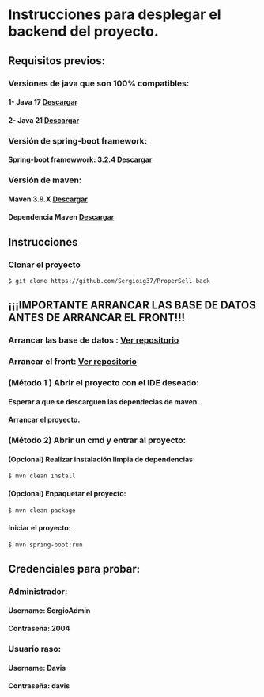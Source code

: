 # Instrucciones para desplegar el backend del proyecto.

## Requisitos previos:
### Versiones de java que son 100% compatibles:

#### 1- Java 17  [Descargar](https://www.oracle.com/java/technologies/javase/jdk17-archive-downloads.html)

#### 2- Java 21 [Descargar](https://www.oracle.com/java/technologies/javase/jdk21-archive-downloads.html)

### Versión de spring-boot framework:

#### Spring-boot framewwork: 3.2.4 [Descargar](https://mvnrepository.com/artifact/org.springframework.boot/spring-boot/3.2.4)

### Versión de maven:

#### Maven 3.9.X [Descargar](https://maven.apache.org/download.cgi)
#### Dependencia Maven [Descargar](https://mvnrepository.com/artifact/org.apache.maven/apache-maven/3.9.6)

## Instrucciones
### Clonar el proyecto
```
$ git clone https://github.com/Sergioig37/ProperSell-back
```
## ¡¡¡IMPORTANTE ARRANCAR LAS BASE DE DATOS ANTES DE ARRANCAR EL FRONT!!!
### Arrancar las base de datos : [Ver repositorio](https://github.com/Sergioig37/Docker)
### Arrancar el front: [Ver repositorio](https://github.com/Sergioig37/ProperSell-front)

### (Método 1 ) Abrir el proyecto con el IDE deseado:
#### Esperar a que se descarguen las dependecias de maven.
#### Arrancar el proyecto.

### (Método 2) Abrir un cmd y entrar al proyecto:

#### (Opcional) Realizar instalación limpia de dependencias:
```
$ mvn clean install
```
#### (Opcional) Enpaquetar el proyecto:
```
$ mvn clean package
```
#### Iniciar el proyecto:

```
$ mvn spring-boot:run
```
## Credenciales para probar:
### Administrador:
#### Username: SergioAdmin
#### Contraseña: 2004

### Usuario raso:
#### Username: Davis
#### Contraseña: davis
    

